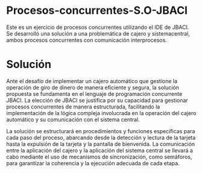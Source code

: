 # Procesos-concurrentes-S.O-JBACI
Este es un ejercicio de procesos concurrentes utilizando el IDE de JBACI. Se desarrolló una solución a una problemática de cajero y sistemacentral, ambos procesos concurrentes con comunicación interprocesos.
# Solución
Ante el desafío de implementar un cajero automático que gestione la operación de giro de dinero de manera eficiente y segura, la solución propuesta se fundamenta en el lenguaje de programación concurrente JBACI. La elección de JBACI se justifica por su capacidad para gestionar procesos concurrentes de manera estructurada, facilitando la implementación de la lógica compleja involucrada en la operación del cajero automático y su comunicación con el sistema central.

La solución se estructurará en procedimientos y funciones específicas para cada paso del proceso, abarcando desde la detección y lectura de la tarjeta hasta la expulsión de la tarjeta y la pantalla de bienvenida. La comunicación entre la aplicación del cajero y la aplicación del sistema central se llevará a cabo mediante el uso de mecanismos de sincronización, como semáforos, para garantizar la coherencia y la ejecución adecuada de cada etapa.
